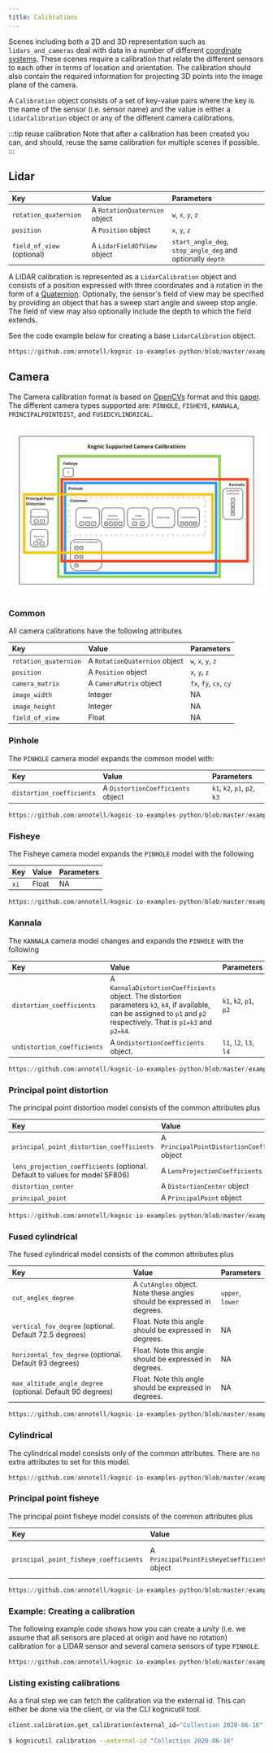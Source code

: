 ```yaml
---
title: Calibrations
---
```

Scenes including both a 2D and 3D representation such as `lidars_and_cameras` deal with data in a number of different 
[coordinate systems](coordinate_systems.md). These scenes require a calibration that relate the different sensors to
each other in terms of location and orientation. The calibration should also contain the required information for 
projecting 3D points into the image plane of the camera.

A `Calibration` object consists of a set of key-value pairs where the key is the name of the sensor (i.e. sensor name) 
and the value is either a `LidarCalibration` object or any of the different camera calibrations.

:::tip reuse calibration
Note that after a calibration has been created you can, and should, reuse the same calibration for multiple scenes if possible.
:::

## Lidar

| Key                        | Value                         | Parameters                                                 |
|:---------------------------|:------------------------------|:-----------------------------------------------------------|
| `rotation_quaternion`      | A `RotationQuaternion` object | `w`, `x`, `y`, `z`                                         |
| `position`                 | A `Position` object           | `x`, `y`, `z`                                              |
| `field_of_view` (optional) | A `LidarFieldOfView` object   | `start_angle_deg`, `stop_angle_deg` and optionally `depth` | 

A LIDAR calibration is represented as a `LidarCalibration` object and consists of a position expressed with three coordinates and a rotation
in the form of a [Quaternion](https://en.wikipedia.org/wiki/Quaternions_and_spatial_rotation). Optionally, the sensor's field of view may be
specified by providing an object that has a sweep start angle and sweep stop angle. The field of view may also optionally include the depth
to which the field extends.

See the code example below for creating a base `LidarCalibration` object.

```python reference
https://github.com/annotell/kognic-io-examples-python/blob/master/examples/calibration/create_lidar_calibration.py
```

## Camera
The Camera calibration format is based on [OpenCVs](https://docs.opencv.org/3.4/d4/d94/tutorial_camera_calibration.html) format and
this [paper](http://www.robots.ox.ac.uk/~cmei/articles/single_viewpoint_calib_mei_07.pdf). The different camera types supported are: `PINHOLE`, `FISHEYE`, `KANNALA`, `PRINCIPALPOINTDIST`, and `FUSEDCYLINDRICAL`.

![Camera Calibrations commonality](camera-calibration.jpg)

### Common

All camera calibrations have the following attributes


| Key                   | Value                         | Parameters             |
|:----------------------|:------------------------------|:-----------------------|
| `rotation_quaternion` | A `RotationQuaternion` object | `w`, `x`, `y`, `z`     |
| `position`            | A `Position` object           | `x`, `y`, `z`          |
| `camera_matrix`       | A `CameraMatrix` object       | `fx`, `fy`, `cx`, `cy` |
| `image_width`         | Integer                       | NA                     |
| `image_height`        | Integer                       | NA                     |
| `field_of_view`       | Float                         | NA                     |

### Pinhole

The `PINHOLE` camera model expands the common model with:

| Key                       | Value                             | Parameters                   |
|:--------------------------|:----------------------------------|:-----------------------------|
| `distortion_coefficients` | A `DistortionCoefficients` object | `k1`, `k2`, `p1`, `p2`, `k3` |

```python reference
https://github.com/annotell/kognic-io-examples-python/blob/master/examples/calibration/create_pinhole_calibration.py
```

### Fisheye
The Fisheye camera model expands the `PINHOLE` model with the following

| Key  | Value | Parameters |
|:-----|:------|:-----------|
| `xi` | Float | NA         |

```python reference
https://github.com/annotell/kognic-io-examples-python/blob/master/examples/calibration/create_fisheye_calibration.py
```


### Kannala
The `KANNALA` camera model changes and expands the `PINHOLE` with the following

| Key                         | Value                                                                                                                                 | Parameters       |
|:----------------------------|:--------------------------------------------------------------------------------------------------------------------------------------|:-----------------|
| `distortion_coefficients`   | A `KannalaDistortionCoefficients` object. The distortion parameters `k3`, `k4`, if available, can be assigned to `p1` and `p2` respectively. That is `p1=k3` and `p2=k4`. | `k1`, `k2`, `p1`, `p2` |
| `undistortion_coefficients` | A `UndistortionCoefficients` object.                                                                                                  | `l1`, `l2`, `l3`, `l4` |

```python reference
https://github.com/annotell/kognic-io-examples-python/blob/master/examples/calibration/create_kannala_calibration.py
```

### Principal point distortion

The principal point distortion model consists of the common attributes plus

| Key  | Value | Parameters |
|:-----|:------|:-----------|
| `principal_point_distortion_coefficients` | A `PrincipalPointDistortionCoefficients` object |`k1`, `k2` |
| `lens_projection_coefficients` (optional. Default to values for model SF806)| A `LensProjectionCoefficients` object |`c1`, `c2`,`c3`, `c4`,`c5`, `c6` |
| `distortion_center` | A `DistortionCenter` object |`x`, `y` |
| `principal_point` | A `PrincipalPoint` object |`x`, `y` |

```python reference
https://github.com/annotell/kognic-io-examples-python/blob/master/examples/calibration/create_principal_point_distortion_calibration.py
```

### Fused cylindrical

The fused cylindrical model consists of the common attributes plus

| Key                                                        | Value | Parameters |
|:-----------------------------------------------------------|:------|:-----------|
| `cut_angles_degree`                                        | A `CutAngles` object. Note these angles should be expressed in degrees. |`upper`, `lower` |
| `vertical_fov_degree`  (optional. Default 72.5 degrees)    | Float. Note this angle should be expressed in degrees. | NA |
| `horizontal_fov_degree` (optional. Default 93 degrees)     | Float. Note this angle should be expressed in degrees. | NA |
| `max_altitude_angle_degree` (optional. Default 90 degrees) | Float. Note this angle should be expressed in degrees. | NA |

```python reference
https://github.com/annotell/kognic-io-examples-python/blob/master/examples/calibration/create_fused_cylindrical_calibration.py
```

### Cylindrical

The cylindrical model consists only of the common attributes. There are no extra attributes to set for this model.

```python reference
https://github.com/annotell/kognic-io-examples-python/blob/master/examples/calibration/create_cylindrical_calibration.py
```
### Principal point fisheye

The principal point fisheye model consists of the common attributes plus

| Key                                                                          | Value                                        | Parameters                               |
|:-----------------------------------------------------------------------------|:---------------------------------------------|:-----------------------------------------|
| `principal_point_fisheye_coefficients`                                       | A `PrincipalPointFisheyeCoefficients` object | `alpha_l`, `alpha_r`, `beta_u`, `beta_l` |

```python reference
https://github.com/annotell/kognic-io-examples-python/blob/master/examples/calibration/create_principal_point_fisheye_calibration.py
```


### Example: Creating a calibration

The following example code shows how you can create a *unity* (i.e. we assume that all sensors are placed at origin and have no rotation)
calibration for a LIDAR sensor and several camera sensors of type `PINHOLE`.

```python reference
https://github.com/annotell/kognic-io-examples-python/blob/master/examples/calibration/calibration.py
```

### Listing existing calibrations

As a final step we can fetch the calibration via the external id. This can either be done via the client, or via the CLI 
kognicutil tool.

```python
client.calibration.get_calibration(external_id="Collection 2020-06-16")
```

```bash
$ kognicutil calibration --external-id "Collection 2020-06-16"
```
